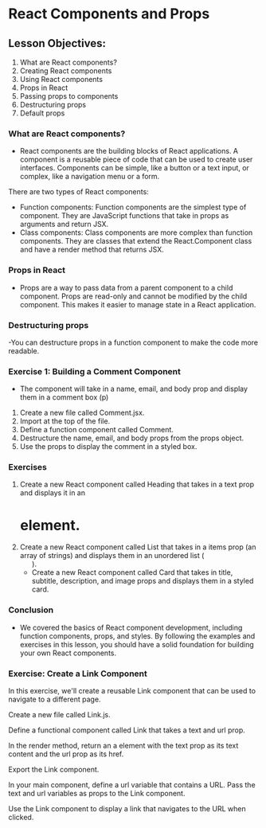 # React Components and Props

## Lesson Objectives:

1. What are React components?
2. Creating React components
3. Using React components
4. Props in React
5. Passing props to components
6. Destructuring props
7. Default props

### What are React components?

- React components are the building blocks of React applications. A component is a reusable piece of code that can be used to create user interfaces. Components can be simple, like a button or a text input, or complex, like a navigation menu or a form.

There are two types of React components:

- Function components: Function components are the simplest type of component. They are JavaScript functions that take in props as arguments and return JSX.
- Class components: Class components are more complex than function components. They are classes that extend the React.Component class and have a render method that returns JSX.

### Props in React

- Props are a way to pass data from a parent component to a child component. Props are read-only and cannot be modified by the child component. This makes it easier to manage state in a React application.

### Destructuring props

-You can destructure props in a function component to make the code more readable.

### Exercise 1: Building a Comment Component

- The component will take in a name, email, and body prop and display them in a comment box (p)

1. Create a new file called Comment.jsx.
2. Import at the top of the file.
3. Define a function component called Comment.
4. Destructure the name, email, and body props from the props object.
5. Use the props to display the comment in a styled box.

### Exercises

1. Create a new React component called Heading that takes in a text prop and displays it in an <h1> element.
2. Create a new React component called List that takes in a items prop (an array of strings) and displays them in an unordered list (<ul>).
3. Create a new React component called Card that takes in title, subtitle, description, and image props and displays them in a styled card.

### Conclusion

- We covered the basics of React component development, including function components, props, and styles. By following the examples and exercises in this lesson, you should have a solid foundation for building your own React components.

### Exercise: Create a Link Component

In this exercise, we'll create a reusable Link component that can be used to navigate to a different page.

Create a new file called Link.js.

Define a functional component called Link that takes a text and url prop.

In the render method, return an a element with the text prop as its text content and the url prop as its href.

Export the Link component.

In your main component, define a url variable that contains a URL. Pass the text and url variables as props to the Link component.

Use the Link component to display a link that navigates to the URL when clicked.
